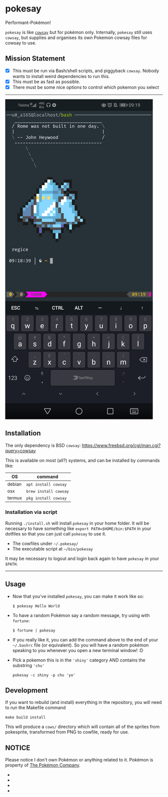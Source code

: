 # pokesay

Performant-Pokémon!

`pokesay` is like [`cowsay`][cowsay] but for pokémon only. Internally, `pokesay` still uses `cowsay`, but supplies and organises its own Pokemon cowsay files for cowsay to use.

## Mission Statement

- [x] This must be run via Bash/shell scripts, and piggyback `cowsay`. Nobody wants to install weird dependencies to run this.
- [x] This must be as fast as possible.
- [x] There must be some nice options to control which pokemon you select

---

![You should try pokesay!](examples/screenshot_1.jpg)


## Installation

The only dependency is BSD `cowsay`: https://www.freebsd.org/cgi/man.cgi?query=cowsay

This is available on most (all?) systems, and can be installed by commands like:

| OS | command |
|----|---------|
| debian | `apt install cowsay` |
| osx    | `brew install cowsay` |
| termux | `pkg install cowsay` |

### Installation via script

Running `./install.sh` will install `pokesay` in your home folder. It will be necessary to have something like `export PATH=$HOME/bin:$PATH` in your dotfiles so that you can just call `pokesay` to use it.

- The cowfiles under `~/.pokesay/`
- The executable script at `~/bin/pokesay`

It may be necessary to logout and login back again to have `pokesay` in your `$PATH`.

---

## Usage

* Now that you've installed `pokesay`, you can make it work like so:

    ```shell
    $ pokesay Hello World
    ```

* To have a random Pokémon say a random message, try using with `fortune`:

    ```shell
    $ fortune | pokesay
    ```

* If you really like it, you can add the command above to the end of your `~/.bashrc` file (or equivalent). So you will have a random pokémon speaking to you whenever you open a new terminal window! :D

* Pick a pokemon this is in the `'shiny'` category AND contains the substring `'chu'`

    ```shell
    pokesay -c shiny -p chu 'yo'
    ```

## Development

If you want to rebuild (and install) everything in the repository, you will need to run the Makefile command

```
make build install
```

This will produce a `cows/` directory which will contain all of the sprites from pokesprite, transformed from PNG to cowfile, ready for use.

## NOTICE

Please notice I don't own Pokémon or anything related to it. Pokémon is property of [The Pokémon Company][the-pokemon-company].

* [pokesay]: https://github.com/possatti/pokemonsay
* [img2xterm]: https://github.com/rossy/img2xterm
* [cowsay]: https://en.wikipedia.org/wiki/Cowsay
* [the-pokemon-company]: https://en.wikipedia.org/wiki/The_Pok%C3%A9mon_Company

